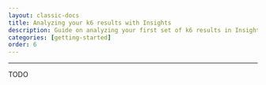 ```yaml
---
layout: classic-docs
title: Analyzing your k6 results with Insights
description: Guide on analyzing your first set of k6 results in Insights
categories: [getting-started]
order: 6
---
```


***

TODO
